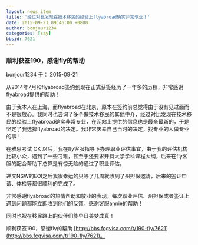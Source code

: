 ```yaml
---
layout: news_item
title: '经过对比发现在技术移民的经验上flyabroad确实非常专业！'
date: 2015-09-21 09:46:00 +0800
author: bonjour1234
categories: [say]
bbsid: 7621
---
```


### 顺利获签190，感谢fly的帮助

bonjour1234 于： 2015-09-21

从2014年7月和flyabroad签约到现在正式获签经历了一年多的历程，非常感谢flyabroad提供的帮助！

由于我本人在上海，而flyabroad在北京，原本在签约前总觉得由于没有见过面而不是很放心。我同时也咨询了多个做技术移民的其他中介，经过对比发现在技术移民的经验上flyabroad确实非常专业，在网站上提供的信息也是最全最新的，于是坚定了我选择flyabroad的决定。我非常庆幸自己当时的决定，找专业的人做专业的事！

在雅思考试 OK 以后，我在fly客服指导下办理职业评估事宜，由于我的评估机构比较小众，遇到了一些刁难，甚至于还要求开具大学学科课程大纲，后来在fly客服的配合帮助下总算是有惊无险的通过了职业评估。

递交NSW的EOI之后我很幸运的只等了几周就收到了州担保邀请，后来的签证申请、体检等都很顺利的完成了。

非常感谢flyabroad的热情帮助和敬业的表现，每次职业评估、州担保或者签证上遇到问题都能立即收到他们的反馈。感谢客服annie的帮助！

同时也祝在移民路上的伙伴们能早日美梦成真！

顺利获签190，感谢fly的帮助 [http://bbs.fcgvisa.com/t/190-fly/7621](http://bbs.fcgvisa.com/t/190-fly/7621)。
